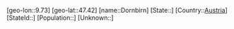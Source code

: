 ﻿---
location: [47.42,9.73]
type: City
tags:
- geo/City


SpocWebEntityId: 29850
isDeleted: false
confidential: public

---
[geo-lon::9.73]
[geo-lat::47.42]
[name::Dornbirn]
[State::]
[Country::[Austria](geo/Continent/Europe/Austria.md)]
[StateId::]
[Population::]
[Unknown::]

